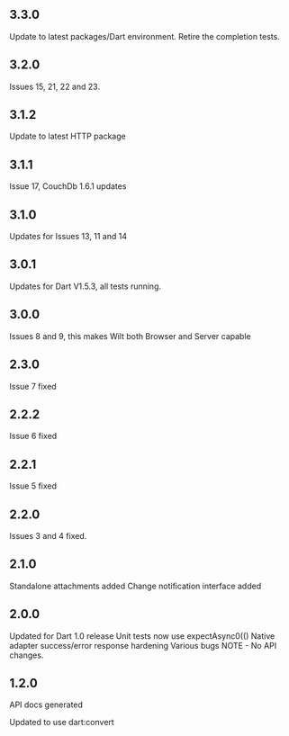 
## 3.3.0
Update to latest packages/Dart environment.
Retire the completion tests.

## 3.2.0

Issues 15, 21, 22 and 23.

## 3.1.2

Update to latest HTTP package

## 3.1.1

Issue 17, CouchDb 1.6.1 updates

## 3.1.0

Updates for Issues 13, 11 and 14

## 3.0.1

Updates for Dart V1.5.3, all tests running.

## 3.0.0

Issues 8 and 9, this makes Wilt both Browser and Server capable

## 2.3.0

Issue 7 fixed

## 2.2.2

Issue 6 fixed

## 2.2.1

Issue 5 fixed

## 2.2.0

Issues 3 and 4 fixed.

## 2.1.0

Standalone attachments added
Change notification interface added

## 2.0.0

Updated for Dart 1.0 release
Unit tests now use expectAsync0(()
Native adapter success/error response hardening
Various bugs
NOTE - No API changes.

## 1.2.0

API docs generated

Updated to use dart:convert
